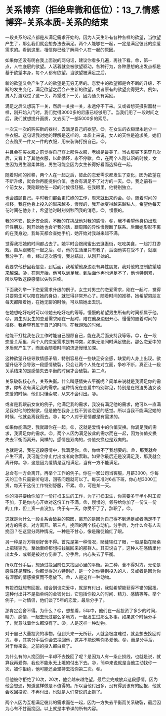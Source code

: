 # 关系博弈（拒绝卑微和低位）：13_7.情感博弈-关系本质-关系的结束

一段关系的起点都是从满足需求开始的，因为人天生带有各种各样的欲望，当欲望产生了，那么我们就会想办法去满足。两个人能够在一起，一定是满足彼此的恋爱需求的。看到这里，相信你已经了解两个人在一起的原因。

如果你还没有明白我上面说的两句话，建议你看多几遍，再往下看。😡，第一点，人性底层的欲望。人活着就会被欲望驱动，各种行为，各种思想的出发点都是基于欲望本身，每个人都有欲望。当欲望被满足之后。

新的欲望又会产生了人的欲望是无穷无尽的。恋爱中的欲望都是会不断的升级，不断的发生变化，满足欲望之后会产生新的欲望，或者原有的欲望变得更大。例如，男人打游戏过了这一关，希望过下一关，因为通关有奖励。

满足之后又想玩下一关，然后一关接一关，永远停不下来。又或者想买摄影器材一样，刚开始入门时，我们觉得3000多的尼康已经够用了。当我们用了一段时间之后，我们就想提升画质，又去买了一部5000多的索尼。

一次又一次的购买新的器材，去满足自己的欲望。😊，在女生的衣柜里永远少一件衣服。这句话我对她的理解是这样的，本质上来说，女人的天性是追求美，她们会去购买一件又一件的衣服，用来装饰打扮自己。😡。

并且会在买衣服之前觉得自己穿上那件衣服，老娘是最美了。当衣服买下来穿几次后，又看上了其他衣服，以此循环，永不停歇。😊，在两个人刚认识的时候，女生因为男生温柔体贴，男生可能会因为女生长得好看而选择在一起。

随着时间的推移，两个人在一起之后，彼此的恋爱需求都发生了变化，因为欲望在不断升级，就会你再能提供价值，也会有满足不了对方的一天。😊，我之前有一个前女友，我刚跟他在一起的时候很舒服。在我眼里，他特别独立。

也会照顾自己。平时我们都会更忙碌的工作，周末就出来约会。😊，随着时间的推移，我在他身上投入的越来越多，慢慢的，我开始变得越来越粘人，希望他每天花时间在他身上，希望他时时刻刻秒回我的消息。😊，慢慢的。

我的不安，缺乏安全感，不断的在挑战他对我的感情。😡，我不希望他身边出现异性朋友。刚开始她也会听我的话，跟周围的异性慢慢断了联系。后面她形影不离的在我身边，我每天都会查她手机，她开始对我越来越不满。

觉得我把她的时间都占去了。她平时会跟闺蜜出去逛逛街，吃吃美食，一起打打游戏。自从跟我在一起之后。😊，他的生活里只有我了，后面他实在受不了，就跟我分手了。😡，经过这次感情，我总结出，从刚开始的。

我要求他秒回我信息，到后面，我希望他身边没有异性朋友，我对他的控制欲望越来越深。😡，在刚开始，他可以满足我，到后面他再也满足不了，他也特别累，所以导致这段感情以失败告终。

下面我列举一下恋爱需求升级的例子。女生对男生的恋爱需求，刚在一起时，觉得只要男生可以陪在她的身边，就觉得非常开心了。随着时间的推移，她希望男朋友每天都陪着她，在她无聊的时候，可以陪她出去玩。

在她想吃好吃时可以带她去吃好吃的等等。慢慢的希望男生所有的时间都属于他。😊，男生对女生的恋爱需求刚在一起时，陪在他身边很开心，慢慢的随着时间的推移，我希望有属于自己的时间。在我游戏的时候。

他能不打扰我在我工作时能自己照顾自己，能在我后面支持我等等。😊，在一段恋爱关系里，两个人的恋爱需求是有冲突，如果无法同时满足彼此，那么恋爱中的矛盾就产生了，而且会随着时间的流逝慢慢加深。

这种欲望升级导致情感矛盾，特别容易在一些缺乏安全感，缺爱的人身上出现。欲望升级不会导致一段感情破裂，只会让两个人处在对立面，争吵不断，真正让一段关系结束的是感情失去平衡的时候才会破裂。第二点。

关系破裂核心点，关系失衡。什么叫感情失去平衡呢？简单来说就是我满足你的需求，你却没有满足我的需求。这种情况在恋爱中特别常见，特别是在跟渣男渣女谈恋爱的时候，他们只懂索取，从来不会付出。😡。

或者是我跟前女友的例子，他满足我的需求，我没有满足他的需求，他可以一直满足我对他的控制欲，但是他在我身上找不到谈恋爱的感觉。所以当我不能满足她的时候，他就会离我而去。😡，每个人对于爱情都是有需求的。

如果你能满足，我就跟你在一起。😡，这就是爱情中的价值交换。你满足我的需求，我满足你的需求。😡，两个人因为满足彼此的需求而在一起，因为价值交换失去平衡而离开。同样的，感情是双向的，价值交换也是双向的。

也就是说，我在这段感情中，我满足你。😡，你给不了我想要的。😡，那我就会产生不满，我可能会停止付出或者向你索取。如果你最后还是没满足我，那我就会离开你。😡，这是因为爱情是互相满足，当有一方不能满足。

总会有一方会离开。再举个工作的例子。你在一家公司当客服，月薪3000。你每天的工作只需要听电话，回答问题就可以了。每天准时6点下班，你心想3000工资，每天干这份工作特别舒服，不累。😡，可是某一天。

你的领导要给你加了一份打扫卫生的工作，为了打扫卫生，你需要多干半小时工资不加。于是你内心开始对这份工作不满。😡，慢慢的，领导给你加了一份又一份的工作，但工资一直没加，终于有一天，你受不了了，辞职了。😡。

这就是为什么一段关系会破裂的原因，离开的是因为自己得不到满足或者满足不了对方的需求，对方离开。第三点，挽回的两个核心动机。分手后，为什么会有人去挽回？在这里分两种情况，一种是不甘心，像是赌徒输红了眼。

另一种是对方特别好舍不得。首先是第一种情况，赌徒输红了眼，一般是指在赌桌上把钱输光，至始至终都想把钱赢回来的那群人。其实说白了，这种人在感情里付出太多，或者是被对方伤害了。分手后，内心失去了平衡。

所以在分手后，想通过挽回前任来找回心里的平衡。第二种，舍不得对方，无论是感性还是理性，你都觉得对方特别好，是一个对你特别投入的人，又或者是因为你有深厚的情感投资而不愿放下。😡，人是这样一种动物。

有投资就想有回报。结合到谈恋爱中，就是有付出，我就希望能获得不错的回报。这种付出并不是指单纯的金钱付出，它包括你投入的时间、精力、感情等等。举个例子，一对情侣，他们谈了5年的恋爱，最后分手了。

那肯定会舍不得。为什么？😡，想想看，5年中，他们在一起投资了多少的时间，精力、感情，一起去玩过那么多地方，一起发生过那么多事。如果这个时候分手了，就意味着什么都没有了。😡，人是这样一种动物。

对于自己大量投资的事物，但到头来一无所获，人就会极度难过，就会想去挽回对方。😡，其实分手后你会去挽回他，这并不能说明你多爱他。😡，而是分手后，对于你来说，之前的投入都白费了。

为什么有的人挽回到一半却不去挽回了呢？是因为人有一条止损线，也就是说，就算我再爱你，我也不能永无止境的付出下去。😡，简单来说就是当他主动找你一次，被你拒绝，他可能还会坚持去找你第二次。😡。

但他被你拒绝了10次，20次，他会越来越绝望，最后会完成放弃这段感情，因为他会想通，知道这样做是不值得的。所以当他付出多，没有得到该有的回报，他就会收回投资，不再付出，也就是人们常说的止损了。

两个人因为互相满足彼此的需求而在一起，因为一方失去平衡而关系破裂，最后因为心有不甘而挽回。以上就是本节课的所有内容。

